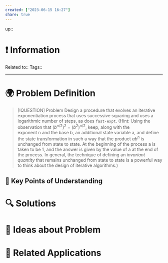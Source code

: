 ```yaml
---
created: ["2023-06-15 16:27"]
share: true
---
```


up::

# ❗ Information
Related to:: 
Tags:: 

___
# 🌍 Problem Definition

> [!QUESTION] Problem
> Design a procedure that evolves an iterative exponentiation process that uses successive squaring and uses a logarithmic number of steps, as does `fast-expt`. (Hint: Using the observation that $(b^{n/2})^2$ = $(b^2)^{n/2}$, keep, along with the exponent n and the base b, an additional state variable a, and define the state transformation in such a way that the product $ab^n$ is unchanged from state to state. At the beginning of the process a is taken to be 1, and the answer is given by the value of a at the end of the process. In general, the technique of defining an _invariant quantity_ that remains unchanged from state to state is a powerful way to think about the design of iterative algorithms.)
> 

## 🔑 **Key Points of Understanding**

# 🔍 Solutions

# 🧠 Ideas about Problem

# 🔗 Related Applications

